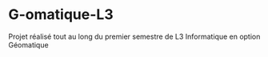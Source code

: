# G-omatique-L3
Projet réalisé tout au long du premier semestre de L3 Informatique en option Géomatique
